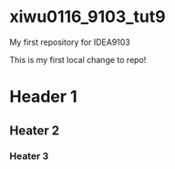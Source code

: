# xiwu0116_9103_tut9
My first repository for IDEA9103

This is my first local change to repo!

# Header 1
## Heater 2
### Heater 3